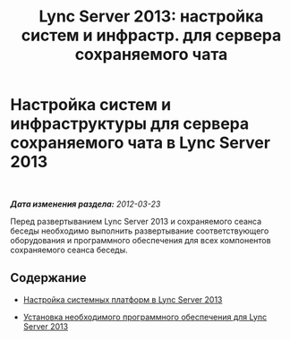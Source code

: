 ﻿---
title: "Lync Server 2013: настройка систем и инфрастр. для сервера сохраняемого чата"
TOCTitle: Настройка систем и инфраструктуры для сервера сохраняемого чата
ms:assetid: d433d056-988d-40f1-9521-5f3e7316756f
ms:mtpsurl: https://technet.microsoft.com/ru-ru/library/JJ205290(v=OCS.15)
ms:contentKeyID: 49311278
ms.date: 05/19/2016
mtps_version: v=OCS.15
ms.translationtype: HT
---

# Настройка систем и инфраструктуры для сервера сохраняемого чата в Lync Server 2013

 

_**Дата изменения раздела:** 2012-03-23_

Перед развертыванием Lync Server 2013 и сохраняемого сеанса беседы необходимо выполнить развертывание соответствующего оборудования и программного обеспечения для всех компонентов сохраняемого сеанса беседы.

## Содержание

  - [Настройка системных платформ в Lync Server 2013](lync-server-2013-set-up-system-platforms.md)

  - [Установка необходимого программного обеспечения для Lync Server 2013](lync-server-2013-install-lync-server-2013-prerequisite-software.md)

